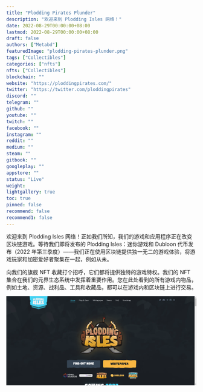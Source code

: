 ```yaml
---
title: "Plodding Pirates Plunder"
description: "欢迎来到 Plodding Isles 网络！"
date: 2022-08-29T00:00:00+08:00
lastmod: 2022-08-29T00:00:00+08:00
draft: false
authors: ["Metabd"]
featuredImage: "plodding-pirates-plunder.png"
tags: ["Collectibles"]
categories: ["nfts"]
nfts: ["Collectibles"]
blockchain: ""
website: "https://ploddingpirates.com/"
twitter: "https://twitter.com/ploddingpirates"
discord: ""
telegram: ""
github: ""
youtube: ""
twitch: ""
facebook: ""
instagram: ""
reddit: ""
medium: ""
steam: ""
gitbook: ""
googleplay: ""
appstore: ""
status: "Live"
weight: 
lightgallery: true
toc: true
pinned: false
recommend: false
recommend1: false
---
```

欢迎来到 Plodding Isles 网络！正如我们所知，我们的游戏和应用程序正在改变区块链游戏。等待我们即将发布的 Plodding Isles：迷你游戏和 Dubloon 代币发布（2022 年第三季度）——我们正在使用区块链提供独一无二的游戏体验，将游戏玩家和加密爱好者聚集在一起，例如从未。

向我们的旗舰 NFT 收藏打个招呼，它们都将提供独特的游戏特权。我们的 NFT 集合在我们的元界生态系统中发挥着重要作用。您在此处看到的所有游戏内物品，例如土地、资源、战利品、工具和收藏品，都可以在游戏内和区块链上进行交易。

![nft](5432.png)